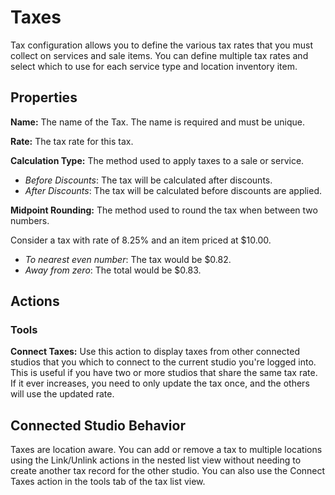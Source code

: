 # Taxes

Tax configuration allows you to define the various tax rates that you must collect on services and sale items. You can define multiple tax rates and select which to use for each service type and location inventory item.

## Properties

**Name:** The name of the Tax. The name is required and must be unique.

**Rate:** The tax rate for this tax.

**Calculation Type:** The method used to apply taxes to a sale or service.

+ _Before Discounts_: The tax will be calculated after discounts.
+ _After Discounts_: The tax will be calculated before discounts are applied.

**Midpoint Rounding:** The method used to round the tax when between two numbers.

Consider a tax with rate of 8.25% and an item priced at $10.00. 

+ _To nearest even number_: The tax would be $0.82.
+ _Away from zero_: The total would be $0.83.

## Actions

### Tools

**Connect Taxes:** Use this action to display taxes from other connected studios that you which to connect to the current studio you're logged into. This is useful if you have two or more studios that share the same tax rate. If it ever increases, you need to only update the tax once, and the others will use the updated rate.

## Connected Studio Behavior
Taxes are location aware. You can add or remove a tax to multiple locations using the Link/Unlink actions in the nested list view without needing to create another tax record for the other studio. You can also use the Connect Taxes action in the tools tab of the tax list view.